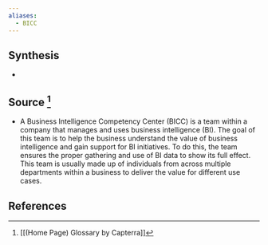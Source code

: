 ```yaml
---
aliases:
  - BICC
---
```

## Synthesis
- 
## Source [^1]
- A Business Intelligence Competency Center (BICC) is a team within a company that manages and uses business intelligence (BI). The goal of this team is to help the business understand the value of business intelligence and gain support for BI initiatives. To do this, the team ensures the proper gathering and use of BI data to show its full effect. This team is usually made up of individuals from across multiple departments within a business to deliver the value for different use cases.
## References

[^1]: [[(Home Page) Glossary by Capterra]]